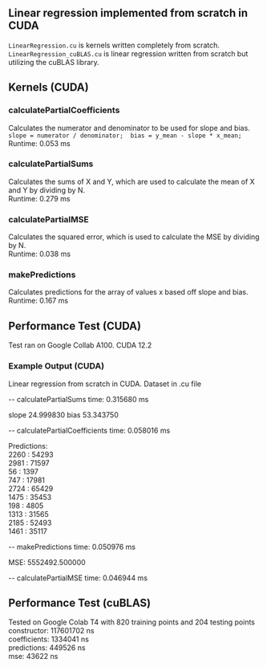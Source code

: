 ## Linear regression implemented from scratch in CUDA  
`LinearRegression.cu` is kernels written completely from scratch.  
`LinearRegression_cuBLAS.cu` is linear regression written from scratch but utilizing the cuBLAS library.  

## Kernels (CUDA)  

### calculatePartialCoefficients 
Calculates the numerator and denominator to be used for slope and bias.  
``slope = numerator / denominator;  bias = y_mean - slope * x_mean;``  
Runtime: 0.053 ms  

### calculatePartialSums 
Calculates the sums of X and Y, which are used to calculate the mean of X and Y by dividing by N.  
Runtime: 0.279 ms  

### calculatePartialMSE
Calculates the squared error, which is used to calculate the MSE by dividing by N.  
Runtime: 0.038 ms  

### makePredictions
Calculates predictions for the array of values x based off slope and bias.  
Runtime: 0.167 ms

## Performance Test (CUDA)  
Test ran on Google Collab A100. CUDA 12.2    

### Example Output (CUDA)  
Linear regression from scratch in CUDA. Dataset in .cu file  

 -- calculatePartialSums time:  0.315680 ms  

slope 24.999830  bias 53.343750  

 -- calculatePartialCoefficients time:  0.058016 ms  

Predictions:  
2260 : 54293  
2981 : 71597  
56 : 1397  
747 : 17981  
2724 : 65429  
1475 : 35453  
198 : 4805  
1313 : 31565  
2185 : 52493  
1461 : 35117  

 -- makePredictions time:  0.050976 ms  

MSE: 5552492.500000  

 -- calculatePartialMSE time:  0.046944 ms  

## Performance Test (cuBLAS)  
Tested on Google Colab T4 with 820 training points and 204 testing points  
constructor:    117601702 ns  
coefficients:   1334041 ns  
predictions:    449526 ns  
mse:	        43622 ns  